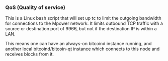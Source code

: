 ### QoS (Quality of service) ###

This is a Linux bash script that will set up tc to limit the outgoing bandwidth for connections to the Mpower network. It limits outbound TCP traffic with a source or destination port of 9966, but not if the destination IP is within a LAN.

This means one can have an always-on bitcoind instance running, and another local bitcoind/bitcoin-qt instance which connects to this node and receives blocks from it.
